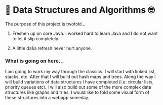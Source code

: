 # 🧐 Data Structures and Algorithms 🤓

The purpose of this project is twofold...

1. Freshen up on core Java. I worked hard to learn Java and I do not want to let it slip completely.

2. A little ds&a refresh never hurt anyone.

### What is going on here...

I am going to work my way through the classics. I will start with linked list, stacks, etc. After that I will build out hash maps and trees. Along the way I will build variations of data structures I have completed (i.e. circular lists, priority queues etc). I will also build out some of the more complex data structures like graphs and tries. I would like to fold some visual form of these structures into a webapp someday.

